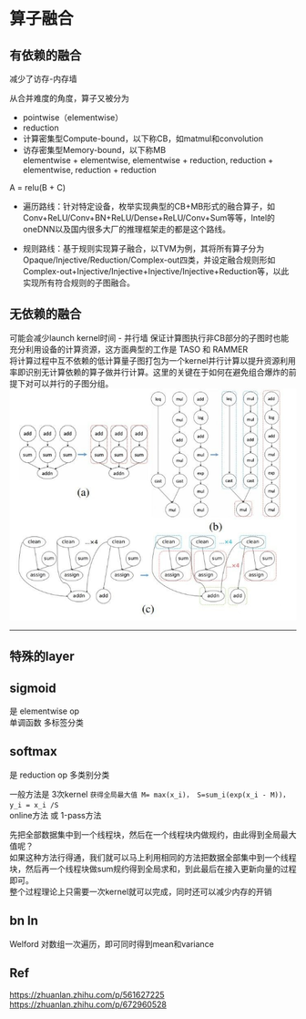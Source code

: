 
# 算子融合     

## 有依赖的融合  
减少了访存-内存墙   

从合并难度的角度，算子又被分为    
+ pointwise（elementwise）    
+ reduction  
+ 计算密集型Compute-bound，以下称CB，如matmul和convolution     
+ 访存密集型Memory-bound，以下称MB      
elementwise + elementwise, elementwise + reduction, reduction + elementwise, reduction + reduction

A = relu(B + C)

+ 遍历路线：针对特定设备，枚举实现典型的CB+MB形式的融合算子，如Conv+ReLU/Conv+BN+ReLU/Dense+ReLU/Conv+Sum等等，Intel的oneDNN以及国内很多大厂的推理框架走的都是这个路线。

+ 规则路线：基于规则实现算子融合，以TVM为例，其将所有算子分为Opaque/Injective/Reduction/Complex-out四类，并设定融合规则形如Complex-out+Injective/Injective+Injective/Injective+Reduction等，以此实现所有符合规则的子图融合。



## 无依赖的融合
可能会减少launch kernel时间 - 并行墙     保证计算图执行非CB部分的子图时也能充分利用设备的计算资源，这方面典型的工作是 TASO 和 RAMMER      
将计算过程中互不依赖的低计算量子图打包为一个kernel并行计算以提升资源利用率即识别无计算依赖的算子做并行计算。这里的关键在于如何在避免组合爆炸的前提下对可以并行的子图分组。   
![parallel_wall](parallel_wall.jpg)  

--------------------------------------------   

## 特殊的layer   

## sigmoid  
是 elementwise op   
单调函数   多标签分类  

## softmax   
是 reduction op     多类别分类    

一般方法是 3次kernel  `获得全局最大值 M= max(x_i)， S=sum_i(exp(x_i - M))， y_i = x_i /S`        
online方法 或 1-pass方法  

先把全部数据集中到一个线程块，然后在一个线程块内做规约，由此得到全局最大值呢？  
如果这种方法行得通，我们就可以马上利用相同的方法把数据全部集中到一个线程块，然后再一个线程块做sum规约得到全局求和，到此最后在接入更新向量的过程即可。   
整个过程理论上只需要一次kernel就可以完成，同时还可以减少内存的开销


## bn ln  
Welford  对数组一次遍历，即可同时得到mean和variance    

## Ref   
https://zhuanlan.zhihu.com/p/561627225   
https://zhuanlan.zhihu.com/p/672960528
